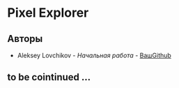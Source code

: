 # Pixel Explorer

## Авторы

- Aleksey Lovchikov - _Начальная работа_ - [ВашGithub](https://github.com/alekseylovchikov)

## to be cointinued ...
